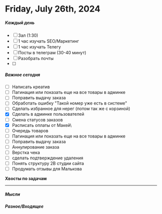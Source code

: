 # Friday, July 26th, 2024

##### Каждый день
- [ ] Зал (1:30)
- [ ] 1 час изучать SEO/Маркетинг
- [ ] 1 час изучать Телегу
- [ ] Посты в телеграм  (30-40 минут)
- [ ] Разобрать почты
- [ ] 
##### Важное сегодня
- [ ] Написать креатив
- [ ] Пагинация или показать еще на все товары в админке
- [ ] Поправить выдачу заказа
- [ ] Обработать ошибку "Такой номер уже есть в системе"
- [ ] Сделать избранное для нерег (потом так же с корзиной)
- [x] Сделать в админке пользователей
- [ ] Смена статусов заказов
- [x] Расписать оплаты от Макей\
- [ ] Очередь товаров
- [ ] Пагинация или показать еще на все товары в админке
- [ ] Поправить выдачу заказа
- [ ] Аннулирование заказа
- [ ] Верстка чека
- [ ] сделать подтверждение удаления
- [ ] Понять структуру 2В студии сайта
- [ ] Продумать отзывы для Малькова

**Хвосты по задачам**



---

##### Мысли

##### Разное/Входящее
